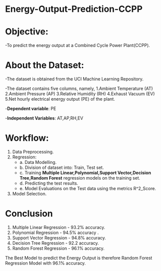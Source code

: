 # Energy-Output-Prediction-CCPP

# Objective:
-To predict the energy output at a Combined Cycle Power Plant(CCPP).

# About the Dataset:
-The dataset is obtained from the UCI Machine Learning Repository. 

-The dataset contains five columns, namely,
  1.Ambient Temperature (AT)
  2.Ambient Pressure (AP)
  3.Relative Humidity (RH)
  4.Exhaust Vacuum (EV)
  5.Net hourly electrical energy output (PE) of the plant. 
  
-**Dependent variable**:
  PE
  
-**Independent Variables**:
  AT,AP,RH,EV

# Workflow:

1. Data Preprocessing.
2. Regression:
    - a.	Data Modelling.
    - b.	Division of dataset into: Train, Test set.
    - c.  Training **Multiple Linear,Polynomial,Support Vector,Decision Tree,Random Forest** regression models on the training set.
    - d.  Predicting the test results. 
    - e.	Model Evaluations on the Test data using the metrics R^2_Score.
3. Model Selection.
    
# Conclusion

1. Multiple Linear Regression - 93.2% accuracy.
2. Polynomial Regression   - 94.5% accuracy .
3. Support Vector Regression - 94.8% accuracy.
4. Decision Tree Regression  - 92.2 accuracy.
5. Random Forest Regression  - 96.1% accuracy.

The Best Model to predict the Energy Output is therefore Random Forest Regression Model with 96.1% accuracy.
